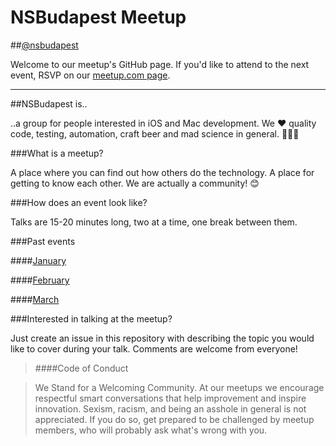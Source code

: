 # NSBudapest Meetup

##[@nsbudapest](https://twitter.com/nsbudapest)

Welcome to our meetup's GitHub page. If you'd like to attend to the next event, RSVP on our [meetup.com page](http://www.meetup.com/NSBudapest/).

----------
##NSBudapest is..

..a group for people interested in iOS and Mac development. We :heart: quality code, testing, automation, craft beer and mad science in general. :rocket::rocket::rocket:

###What is a meetup?

A place where you can find out how others do the technology. A place for getting to know each other. We are actually a community! :blush:

###How does an event look like?

Talks are 15-20 minutes long, two at a time, one break between them.

###Past events

####[January](https://github.com/NSBudapest/NSBudapestMeetup/blob/master/presentations/January/January.md)

####[February](https://github.com/NSBudapest/NSBudapestMeetup/blob/master/presentations/February/February.md)

####[March](https://github.com/NSBudapest/NSBudapestMeetup/blob/master/presentations/March/March.md)

###Interested in talking at the meetup?

Just create an issue in this repository with describing the topic you would like to cover during your talk. Comments are welcome from everyone!

> ####Code of Conduct

> We Stand for a Welcoming Community. At our meetups we encourage respectful smart conversations that help improvement and inspire innovation. Sexism, racism, and being an asshole in general is not appreciated. If you do so, get prepared to be challenged by meetup members, who will probably ask what's wrong with you.
